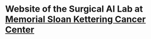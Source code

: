 # Website of the Surgical AI Lab at [Memorial Sloan Kettering Cancer Center](https://www.mskcc.org/)


